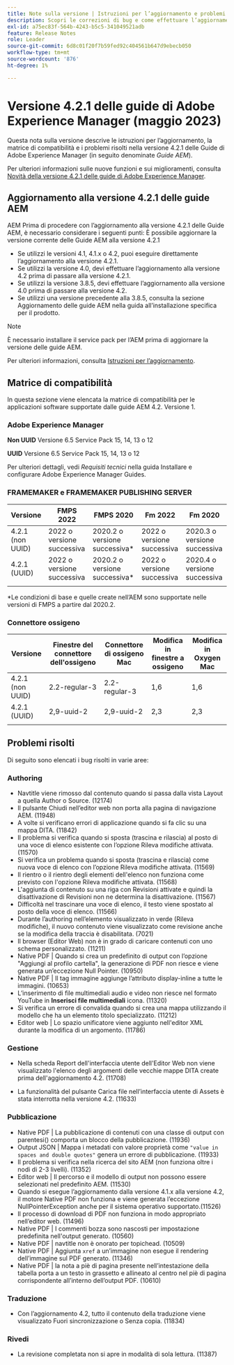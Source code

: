 ```yaml
---
title: Note sulla versione | Istruzioni per l’aggiornamento e problemi risolti in Adobe Experience Manager Guides versione 4.2.1
description: Scopri le correzioni di bug e come effettuare l’aggiornamento alle versioni 4.2.1 delle guide di Adobe Experience Manager
exl-id: a75ec83f-564b-4243-b5c5-341049521adb
feature: Release Notes
role: Leader
source-git-commit: 6d8c01f20f7b59fed92c404561b647d9ebecb050
workflow-type: tm+mt
source-wordcount: '876'
ht-degree: 1%

---
```


# Versione 4.2.1 delle guide di Adobe Experience Manager (maggio 2023)

Questa nota sulla versione descrive le istruzioni per l’aggiornamento, la matrice di compatibilità e i problemi risolti nella versione 4.2.1 delle Guide di Adobe Experience Manager (in seguito denominate *Guide AEM*).

Per ulteriori informazioni sulle nuove funzioni e sui miglioramenti, consulta [Novità della versione 4.2.1 delle guide di Adobe Experience Manager](whats-new-4-2-1-release.md).

## Aggiornamento alla versione 4.2.1 delle guide AEM


AEM Prima di procedere con l’aggiornamento alla versione 4.2.1 delle Guide AEM, è necessario considerare i seguenti punti: È possibile aggiornare la versione corrente delle Guide AEM alla versione 4.2.1
* Se utilizzi le versioni 4.1, 4.1.x o 4.2, puoi eseguire direttamente l’aggiornamento alla versione 4.2.1.
* Se utilizzi la versione 4.0, devi effettuare l’aggiornamento alla versione 4.2 prima di passare alla versione 4.2.1.
* Se utilizzi la versione 3.8.5, devi effettuare l’aggiornamento alla versione 4.0 prima di passare alla versione 4.2.
* Se utilizzi una versione precedente alla 3.8.5, consulta la sezione Aggiornamento delle guide AEM nella guida all’installazione specifica per il prodotto.

>[!NOTE]
>
>È necessario installare il service pack per l’AEM prima di aggiornare la versione delle guide AEM.

Per ulteriori informazioni, consulta [Istruzioni per l’aggiornamento](../install-guide/upgrade-xml-documentation.md).

## Matrice di compatibilità

In questa sezione viene elencata la matrice di compatibilità per le applicazioni software supportate dalle guide AEM 4.2. Versione 1.

### Adobe Experience Manager

**Non UUID**
Versione 6.5 Service Pack 15, 14, 13 o 12

**UUID**
Versione 6.5 Service Pack 15, 14, 13 o 12

Per ulteriori dettagli, vedi *Requisiti tecnici* nella guida Installare e configurare Adobe Experience Manager Guides.

### FRAMEMAKER e FRAMEMAKER PUBLISHING SERVER

| Versione | FMPS 2022 | FMPS 2020 | Fm 2022 | Fm 2020 |
| --- | --- | --- | --- | --- |
| 4.2.1 (non UUID) | 2022 o versione successiva | 2020.2 o versione successiva* | 2022 o versione successiva | 2020.3 o versione successiva |
| 4.2.1 (UUID) | 2022 o versione successiva | 2020.2 o versione successiva* | 2022 o versione successiva | 2020.4 o versione successiva |
| | | | |

*Le condizioni di base e quelle create nell’AEM sono supportate nelle versioni di FMPS a partire dal 2020.2.

### Connettore ossigeno

| Versione | Finestre del connettore dell&#39;ossigeno | Connettore di ossigeno Mac | Modifica in finestre a ossigeno | Modifica in Oxygen Mac |
| --- | --- | --- |--- |--- |
| 4.2.1 (non UUID) | 2.2-regular-3 | 2.2-regular-3 | 1,6 | 1,6 |
| 4.2.1 (UUID) | 2,9-uuid-2 | 2,9-uuid-2 | 2,3 | 2,3 |
|  |  |   |

## Problemi risolti

Di seguito sono elencati i bug risolti in varie aree:

### Authoring

* Navtitle viene rimosso dal contenuto quando si passa dalla vista Layout a quella Author o Source. (12174)
* Il pulsante Chiudi nell’editor web non porta alla pagina di navigazione AEM. (11948)
* A volte si verificano errori di applicazione quando si fa clic su una mappa DITA. (11842)
* Il problema si verifica quando si sposta (trascina e rilascia) al posto di una voce di elenco esistente con l’opzione Rileva modifiche attivata. (11570)
* Si verifica un problema quando si sposta (trascina e rilascia) come nuova voce di elenco con l’opzione Rileva modifiche attivata. (11569)
* Il rientro o il rientro degli elementi dell&#39;elenco non funziona come previsto con l&#39;opzione Rileva modifiche attivata. (11568)
* L&#39;aggiunta di contenuto su una riga con Revisioni attivate e quindi la disattivazione di Revisioni non ne determina la disattivazione. (11567)
* Difficoltà nel trascinare una voce di elenco, il testo viene spostato al posto della voce di elenco. (11566)
* Durante l’authoring nell’elemento visualizzato in verde (Rileva modifiche), il nuovo contenuto viene visualizzato come revisione anche se la modifica della traccia è disabilitata. (7021)
* Il browser (Editor Web) non è in grado di caricare contenuti con uno schema personalizzato. (11211)
* Native PDF | Quando si crea un predefinito di output con l’opzione &quot;Aggiungi al profilo cartella&quot;, la generazione di PDF non riesce e viene generata un’eccezione Null Pointer. (10950)
* Native PDF | Il tag immagine aggiunge l’attributo display-inline a tutte le immagini. (10653)
* L’inserimento di file multimediali audio e video non riesce nel formato YouTube in **Inserisci file multimediali** icona. (11320)
* Si verifica un errore di convalida quando si crea una mappa utilizzando il modello che ha un elemento titolo specializzato. (11212)
* Editor web | Lo spazio unificatore viene aggiunto nell&#39;editor XML durante la modifica di un argomento. (11786)

### Gestione

* Nella scheda Report dell&#39;interfaccia utente dell&#39;Editor Web non viene visualizzato l&#39;elenco degli argomenti delle vecchie mappe DITA create prima dell&#39;aggiornamento 4.2. (11708)

* La funzionalità del pulsante Carica file nell’interfaccia utente di Assets è stata interrotta nella versione 4.2. (11633)


### Pubblicazione

* Native PDF | La pubblicazione di contenuti con una classe di output con parentesi() comporta un blocco della pubblicazione. (11936)
* Output JSON | Mappa i metadati con valore proprietà come `"value in spaces and double quotes"` genera un errore di pubblicazione. (11933)
* Il problema si verifica nella ricerca del sito AEM (non funziona oltre i nodi di 2-3 livelli). (11352)
* Editor web | Il percorso e il modello di output non possono essere selezionati nel predefinito AEM. (11530)
* Quando si esegue l’aggiornamento dalla versione 4.1.x alla versione 4.2, il motore Native PDF non funziona e viene generata l’eccezione NullPointerException anche per il sistema operativo supportato.(11526)
* Il processo di download di PDF non funziona in modo appropriato nell’editor web. (11496)
* Native PDF | I commenti bozza sono nascosti per impostazione predefinita nell&#39;output generato. (10560)
* Native PDF | navtitle non è onorato per topichead. (10509)
* Native PDF | Aggiunta `xref` a un’immagine non esegue il rendering dell’immagine sul PDF generato. (11346)
* Native PDF | la nota a piè di pagina presente nell’intestazione della tabella porta a un testo in grassetto e allineato al centro nel piè di pagina corrispondente all’interno dell’output PDF. (10610)

### Traduzione

* Con l’aggiornamento 4.2, tutto il contenuto della traduzione viene visualizzato Fuori sincronizzazione o Senza copia. (11834)

### Rivedi

* La revisione completata non si apre in modalità di sola lettura. (11387)
